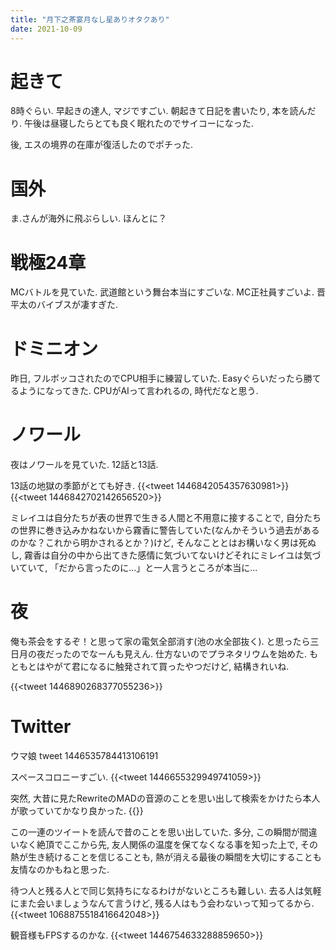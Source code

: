 ```yaml
---
title: "月下之茶宴月なし星ありオタクあり"
date: 2021-10-09
---
```


# 起きて
8時ぐらい. 早起きの達人, マジですごい. 朝起きて日記を書いたり, 本を読んだり. 午後は昼寝したらとても良く眠れたのでサイコーになった.

後, エスの境界の在庫が復活したのでポチった.
# 国外
ま.さんが海外に飛ぶらしい. ほんとに？

# 戦極24章
MCバトルを見ていた. 武道館という舞台本当にすごいな. MC正社員すごいよ. 晋平太のバイブスが凄すぎた.

# ドミニオン
昨日, フルボッコされたのでCPU相手に練習していた. Easyぐらいだったら勝てるようになってきた. CPUがAIって言われるの, 時代だなと思う.

# ノワール
夜はノワールを見ていた. 12話と13話.

13話の地獄の季節がとても好き. 
{{<tweet 1446842054357630981>}}
{{<tweet 1446842702142656520>}}

ミレイユは自分たちが表の世界で生きる人間と不用意に接することで, 自分たちの世界に巻き込みかねないから霧香に警告していた(なんかそういう過去があるのかな？これから明かされるとか？)けど, そんなこととはお構いなく男は死ぬし, 霧香は自分の中から出てきた感情に気づいてないけどそれにミレイユは気づいていて, 「だから言ったのに...」と一人言うところが本当に...
# 夜
俺も茶会をするぞ！と思って家の電気全部消す(池の水全部抜く). と思ったら三日月の夜だったのでなーんも見えん. 仕方ないのでプラネタリウムを始めた. もともとはやがて君になるに触発されて買ったやつだけど, 結構きれいね.

{{<tweet 1446890268377055236>}}
# Twitter
ウマ娘
tweet 1446535784413106191

スペースコロニーすごい.
{{<tweet 1446655329949741059>}}

突然, 大昔に見たRewriteのMADの音源のことを思い出して検索をかけたら本人が歌っていてかなり良かった.
{{<youtube s--F3KtuN94>}}

この一連のツイートを読んで昔のことを思い出していた. 多分, この瞬間が間違いなく絶頂でここから先, 友人関係の温度を保てなくなる事を知った上で, その熱が生き続けることを信じることも, 熱が消える最後の瞬間を大切にすることも友情なのかもねと思った. 

待つ人と残る人とで同じ気持ちになるわけがないところも難しい. 去る人は気軽にまた会いましょうなんて言うけど, 残る人はもう会わないって知ってるから.
{{<tweet 1068875518416642048>}}

観音様もFPSするのかな.
{{<tweet 1446754633288859650>}}